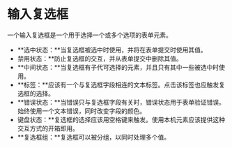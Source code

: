 # 输入复选框

一个输入复选框是一个用于选择一个或多个选项的表单元素。

- **选中状态：**当复选框被选中时使用，并将在表单提交时使用其值。
- 禁用状态：**防止复选框的交互，并从表单提交中删除其值。
- **中间状态：**当复选框有子代可选择的元素，并且只有其中一些被选中时使用。
- **标签：**应该有一个与复选框字段相连的文本标签。点击该标签也应触发复选框的选择。
- **错误状态：**当错误只与复选框字段有关时，错误状态用于表单验证错误。始终使用一个文本错误，同时改变字段的颜色。
- 键盘状态：**复选框的选择应该用空格键来触发。使用本机元素应该提供这种交互方式的开箱即用。
- **复选框组：**复选框可以被分组，以同时处理多个值。
